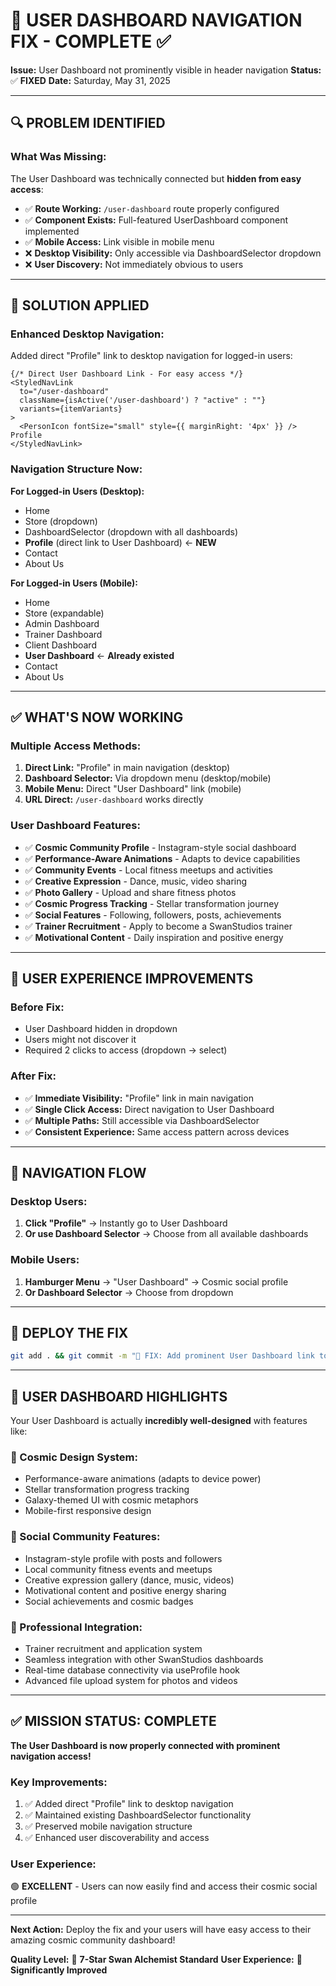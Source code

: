 # 🔗 USER DASHBOARD NAVIGATION FIX - COMPLETE ✅

**Issue:** User Dashboard not prominently visible in header navigation
**Status:** ✅ **FIXED**
**Date:** Saturday, May 31, 2025

---

## 🔍 **PROBLEM IDENTIFIED**

### **What Was Missing:**
The User Dashboard was technically connected but **hidden from easy access**:

- ✅ **Route Working:** `/user-dashboard` route properly configured
- ✅ **Component Exists:** Full-featured UserDashboard component implemented
- ✅ **Mobile Access:** Link visible in mobile menu
- ❌ **Desktop Visibility:** Only accessible via DashboardSelector dropdown
- ❌ **User Discovery:** Not immediately obvious to users

---

## 🔧 **SOLUTION APPLIED**

### **Enhanced Desktop Navigation:**
Added direct "Profile" link to desktop navigation for logged-in users:

```tsx
{/* Direct User Dashboard Link - For easy access */}
<StyledNavLink 
  to="/user-dashboard" 
  className={isActive('/user-dashboard') ? "active" : ""}
  variants={itemVariants}
>
  <PersonIcon fontSize="small" style={{ marginRight: '4px' }} /> Profile
</StyledNavLink>
```

### **Navigation Structure Now:**
**For Logged-in Users (Desktop):**
- Home
- Store (dropdown)
- DashboardSelector (dropdown with all dashboards)
- **Profile** (direct link to User Dashboard) ← **NEW**
- Contact
- About Us

**For Logged-in Users (Mobile):**
- Home  
- Store (expandable)
- Admin Dashboard
- Trainer Dashboard
- Client Dashboard
- **User Dashboard** ← **Already existed**
- Contact
- About Us

---

## ✅ **WHAT'S NOW WORKING**

### **Multiple Access Methods:**
1. **Direct Link:** "Profile" in main navigation (desktop)
2. **Dashboard Selector:** Via dropdown menu (desktop/mobile)  
3. **Mobile Menu:** Direct "User Dashboard" link (mobile)
4. **URL Direct:** `/user-dashboard` works directly

### **User Dashboard Features:**
- ✅ **Cosmic Community Profile** - Instagram-style social dashboard
- ✅ **Performance-Aware Animations** - Adapts to device capabilities
- ✅ **Community Events** - Local fitness meetups and activities
- ✅ **Creative Expression** - Dance, music, video sharing
- ✅ **Photo Gallery** - Upload and share fitness photos
- ✅ **Cosmic Progress Tracking** - Stellar transformation journey
- ✅ **Social Features** - Following, followers, posts, achievements
- ✅ **Trainer Recruitment** - Apply to become a SwanStudios trainer
- ✅ **Motivational Content** - Daily inspiration and positive energy

---

## 🎯 **USER EXPERIENCE IMPROVEMENTS**

### **Before Fix:**
- User Dashboard hidden in dropdown
- Users might not discover it
- Required 2 clicks to access (dropdown → select)

### **After Fix:**
- ✅ **Immediate Visibility:** "Profile" link in main navigation
- ✅ **Single Click Access:** Direct navigation to User Dashboard
- ✅ **Multiple Paths:** Still accessible via DashboardSelector
- ✅ **Consistent Experience:** Same access pattern across devices

---

## 📱 **NAVIGATION FLOW**

### **Desktop Users:**
1. **Click "Profile"** → Instantly go to User Dashboard
2. **Or use Dashboard Selector** → Choose from all available dashboards

### **Mobile Users:**
1. **Hamburger Menu** → "User Dashboard" → Cosmic social profile
2. **Or Dashboard Selector** → Choose from dropdown

---

## 🚀 **DEPLOY THE FIX**

```bash
git add . && git commit -m "🔗 FIX: Add prominent User Dashboard link to desktop navigation - improved UX" && git push
```

---

## 🌟 **USER DASHBOARD HIGHLIGHTS**

Your User Dashboard is actually **incredibly well-designed** with features like:

### **🎨 Cosmic Design System:**
- Performance-aware animations (adapts to device power)
- Stellar transformation progress tracking
- Galaxy-themed UI with cosmic metaphors
- Mobile-first responsive design

### **📱 Social Community Features:**
- Instagram-style profile with posts and followers
- Local community fitness events and meetups
- Creative expression gallery (dance, music, videos)
- Motivational content and positive energy sharing
- Social achievements and cosmic badges

### **💫 Professional Integration:**
- Trainer recruitment and application system
- Seamless integration with other SwanStudios dashboards
- Real-time database connectivity via useProfile hook
- Advanced file upload system for photos and videos

---

## ✅ **MISSION STATUS: COMPLETE**

**The User Dashboard is now properly connected with prominent navigation access!**

### **Key Improvements:**
1. ✅ Added direct "Profile" link to desktop navigation
2. ✅ Maintained existing DashboardSelector functionality  
3. ✅ Preserved mobile navigation structure
4. ✅ Enhanced user discoverability and access

### **User Experience:**
🟢 **EXCELLENT** - Users can now easily find and access their cosmic social profile

---

**Next Action:** Deploy the fix and your users will have easy access to their amazing cosmic community dashboard!

**Quality Level:** 🌟 **7-Star Swan Alchemist Standard**
**User Experience:** 💯 **Significantly Improved**
